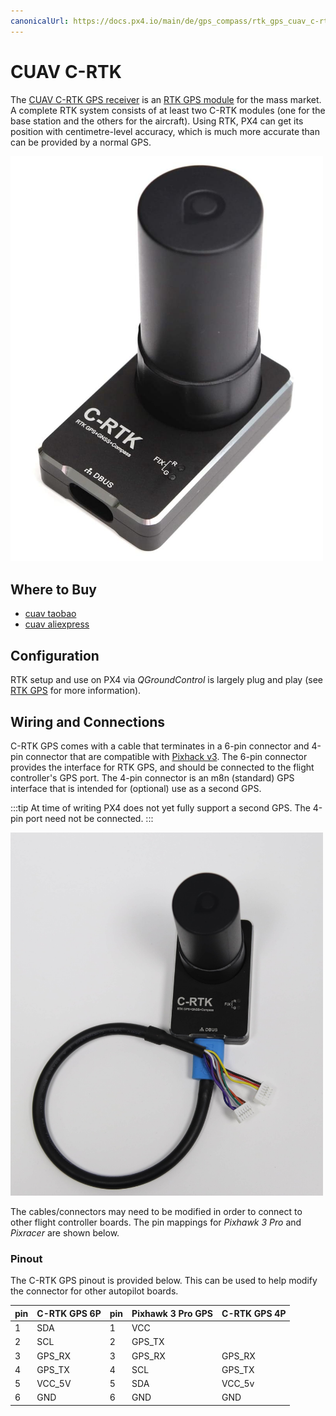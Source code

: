 ```yaml
---
canonicalUrl: https://docs.px4.io/main/de/gps_compass/rtk_gps_cuav_c-rtk
---
```


# CUAV C-RTK

The [CUAV C-RTK GPS receiver](https://www.cuav.net/en/c_rtk_9ps/) is an [RTK GPS module](../gps_compass/rtk_gps.md) for the mass market. A complete RTK system consists of at least two C-RTK modules \(one for the base station and the others for the aircraft\). Using RTK, PX4 can get its position with centimetre-level accuracy, which is much more accurate than can be provided by a normal GPS.

<img src="../../assets/hardware/gps/rtk_c-rtk.jpg" width="500px" title="C-RTK" />


## Where to Buy

* [cuav taobao](https://item.taobao.com/item.htm?id=565380634341&spm=2014.21600712.0.0)
* [cuav aliexpress](https://www.aliexpress.com/store/product/CUAV-NEW-Flight-Controller-GPS-C-RTK-differential-positioning-navigation-module-GPS-for-PIX4-Pixhawk-pixhack/3257035_32853894248.html?spm=2114.12010608.0.0.75592fadQKPPEn)

## Configuration

RTK setup and use on PX4 via _QGroundControl_ is largely plug and play \(see [RTK GPS](../gps_compass/rtk_gps.md) for more information\).

## Wiring and Connections

C-RTK GPS comes with a cable that terminates in a 6-pin connector and 4-pin connector that are compatible with [Pixhack v3](https://doc.cuav.net/flight-controller/pixhack/en/quick-start-pixhack-v3x.html#gps--compass). The 6-pin connector provides the interface for RTK GPS, and should be connected to the flight controller's GPS port. The 4-pin connector is an m8n (standard) GPS interface that is intended for (optional) use as a second GPS.

:::tip
At time of writing PX4 does not yet fully support a second GPS. The 4-pin port need not be connected.
:::

<img src="../../assets/hardware/gps/rtk_cuav_c-rtk_to_6pin_connector.jpg" width="500px" title="C-RTK_6PIN" />

The cables/connectors may need to be modified in order to connect to other flight controller boards. The pin mappings for *Pixhawk 3 Pro* and *Pixracer* are shown below.


### Pinout

The C-RTK GPS pinout is provided below. This can be used to help modify the connector for other autopilot boards.

| pin | C-RTK GPS 6P | pin | Pixhawk 3 Pro GPS | C-RTK GPS 4P |
| --- | ------------ | --- | ----------------- | ------------ |
| 1   | SDA          | 1   | VCC               |              |
| 2   | SCL          | 2   | GPS_TX            |              |
| 3   | GPS_RX       | 3   | GPS_RX            | GPS_RX       |
| 4   | GPS_TX       | 4   | SCL               | GPS_TX       |
| 5   | VCC_5V       | 5   | SDA               | VCC_5v       |
| 6   | GND          | 6   | GND               | GND          |
